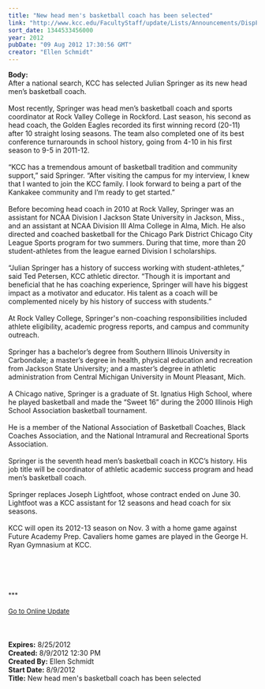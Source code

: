 ```yaml
---
title: "New head men's basketball coach has been selected"
link: "http://www.kcc.edu/FacultyStaff/update/Lists/Announcements/DispForm.aspx?ID=773"
sort_date: 1344533456000
year: 2012
pubDate: "09 Aug 2012 17:30:56 GMT"
creator: "Ellen Schmidt"
---
```


<div><b>Body:</b> <div class="ExternalClass3166C493FA1D4E84B2EAAE19D976F7DD"><div>After a national search, KCC has selected Julian Springer as its new head men’s basketball coach.</div>
<div> </div>
<div>Most recently, Springer was head men’s basketball coach and sports coordinator at Rock Valley College in Rockford. Last season, his second as head coach, the Golden Eagles recorded its first winning record (20-11) after 10 straight losing seasons. The team also completed one of its best conference turnarounds in school history, going from 4-10 in his first season to 9-5 in 2011-12.</div>
<div> </div>
<div>“KCC has a tremendous amount of basketball tradition and community support,” said Springer. “After visiting the campus for my interview, I knew that I wanted to join the KCC family. I look forward to being a part of the Kankakee community and I’m ready to get started.”</div>
<div> </div>
<div>Before becoming head coach in 2010 at Rock Valley, Springer was an assistant for NCAA Division I Jackson State University in Jackson, Miss., and an assistant at NCAA Division III Alma College in Alma, Mich. He also directed and coached basketball for the Chicago Park District Chicago City League Sports program for two summers. During that time, more than 20 student-athletes from the league earned Division I scholarships.</div>
<div> </div>
<div>“Julian Springer has a history of success working with student-athletes,” said Ted Petersen, KCC athletic director. “Though it is important and beneficial that he has coaching experience, Springer will have his biggest impact as a motivator and educator. His talent as a coach will be complemented nicely by his history of success with students.”</div>
<div> </div>
<div>At Rock Valley College, Springer's non-coaching responsibilities included athlete eligibility, academic progress reports, and campus and community outreach.</div>
<div> </div>
<div>Springer has a bachelor’s degree from Southern Illinois University in Carbondale; a master’s degree in health, physical education and recreation from Jackson State University; and a master’s degree in athletic administration from Central Michigan University in Mount Pleasant, Mich.</div>
<div> </div>
<div>A Chicago native, Springer is a graduate of St. Ignatius High School, where he played basketball and made the “Sweet 16” during the 2000 Illinois High School Association basketball tournament. </div>
<div> </div>
<div>He is a member of the National Association of Basketball Coaches, Black Coaches Association, and the National Intramural and Recreational Sports Association. </div>
<div> </div>
<div>Springer is the seventh head men’s basketball coach in KCC’s history. His job title will be coordinator of athletic academic success program and head men’s basketball coach. </div>
<div> <br />Springer replaces Joseph Lightfoot, whose contract ended on June 30. Lightfoot was a KCC assistant for 12 seasons and head coach for six seasons.</div>
<div> </div>
<div>KCC will open its 2012-13 season on Nov. 3 with a home game against Future Academy Prep. Cavaliers home games are played in the George H. Ryan Gymnasium at KCC.<br /> <br />
<div> </div>
<div> </div>
<div> </div>
<div> </div>
<div>
<div><font size="2">***</font></div>
<div><font size="2"></font> </div>
<div><a href="/FacultyStaff/update/Pages/dailyupdate.aspx"><font size="2">Go to Online Update</font></a></div>
<div><font size="2"></font> </div>
<div><font size="2"></font> </div><br /></div></div></div></div>
<div><b>Expires:</b> 8/25/2012</div>
<div><b>Created:</b> 8/9/2012 12:30 PM</div>
<div><b>Created By:</b> Ellen Schmidt</div>
<div><b>Start Date:</b> 8/9/2012</div>
<div><b>Title:</b> New head men&#39;s basketball coach has been selected</div>
